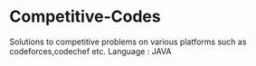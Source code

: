 # Competitive-Codes
Solutions to competitive problems on various platforms such as codeforces,codechef etc.
Language : JAVA
